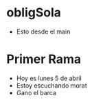 # obligSola
- Esto desde el main


# Primer Rama
- Hoy es lunes 5 de abril
- Estoy escuchando morat
- Gano el barca
